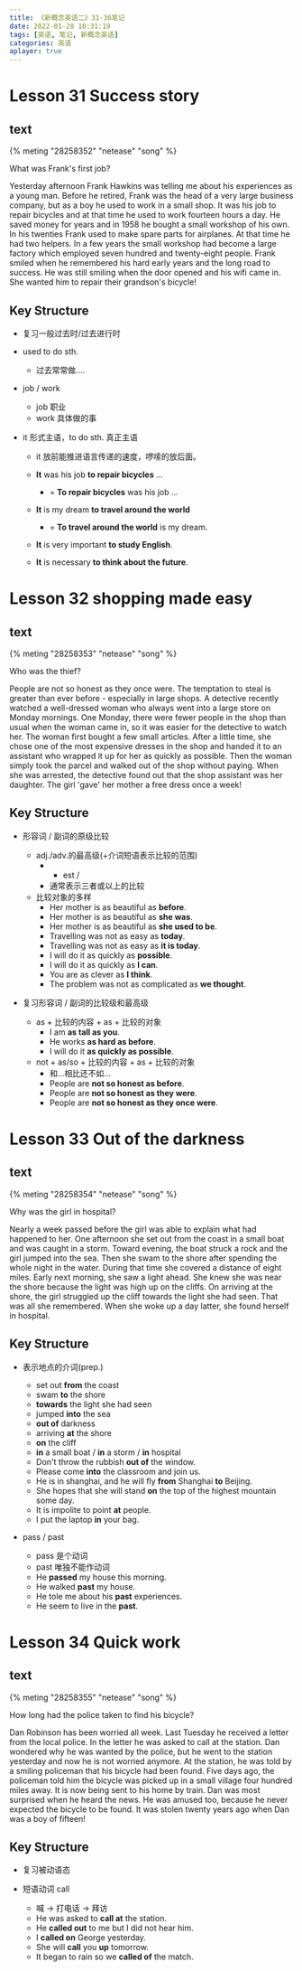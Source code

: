 ```yaml
---
title: 《新概念英语二》31-36笔记
date: 2022-01-28 10:31:19
tags: [英语, 笔记, 新概念英语]
categories: 英语
aplayer: true
---
```


# Lesson 31 Success story

## text
{% meting "28258352" "netease" "song" %}

What was Frank's first job?

Yesterday afternoon Frank Hawkins was telling me about his experiences as a young man. Before he retired, Frank was the head of a very large business company, but as a boy he used to work in a small shop. It was his job to repair bicycles and at that time he used to work fourteen hours a day. He saved money for years and in 1958 he bought a small workshop of his own. In his twenties Frank used to make spare parts for airplanes. At that time he had two helpers. In a few years the small workshop had become a large factory which employed seven hundred and twenty-eight people. Frank smiled when he remembered his hard early years and the long road to success. He was still smiling when the door opened and his wifi came in. She wanted him to repair their grandson's bicycle!

## Key Structure

- 复习一般过去时/过去进行时

- used to do sth.
    - 过去常常做....

- job / work
    - job 职业
    - work 具体做的事

- it 形式主语，to do sth. 真正主语
    - it 放前能推进语言传递的速度，啰嗦的放后面。
    - __It__ was his job __to repair bicycles__ ...
        - = __To repair bicycles__ was his job ...

    - __It__ is my dream __to travel around the world__
        - = __To travel around the world__ is my dream.

    - __It__ is very important __to study English__.

    - __It__ is necessary __to think about the future__.

# Lesson 32 shopping made easy

## text
{% meting "28258353" "netease" "song" %}

Who was the thief?

People are not so honest as they once were. The temptation to steal is greater than ever before - especially in large shops. A detective recently watched a well-dressed woman who always went into a large store on Monday mornings. One Monday, there were fewer people in the shop than usual when the woman came in, so it was easier for the detective to watch her. The woman first bought a few small articles. After a little time, she chose one of the most expensive dresses in the shop and handed it to an assistant who wrapped it up for her as quickly as possible. Then the woman simply took the parcel and walked out of the shop without paying. When she was arrested, the detective found out that the shop assistant was her daughter. The girl 'gave' her mother a free dress once a week!

## Key Structure

- 形容词 / 副词的原级比较
    - adj./adv.的最高级(+介词短语表示比较的范围)
        - + est / 
        - 通常表示三者或以上的比较
    - 比较对象的多样
        - Her mother is as beautiful as __before__.
        - Her mother is as beautiful as __she was__.
        - Her mother is as beautiful as __she used to be__.
        - Travelling was not as easy as __today__.
        - Travelling was not as easy as __it is today__.
        - I will do it as quickly as __possible__.
        - I will do it as quickly as __I can__.
        - You are as clever as __I think__.
        - The problem was not as complicated as __we thought__.

- 复习形容词 / 副词的比较级和最高级
    - as + 比较的内容 + as + 比较的对象
        - I am __as tall as you__.
        - He works __as hard as before__.
        - I will do it __as quickly as possible__.
    - not + as/so +  比较的内容 + as + 比较的对象
        - 和...相比还不如...
        - People are __not so honest as before__.
        - People are __not so honest as they were__.
        - People are __not so honest as they once were__.

# Lesson 33 Out of the darkness

## text
{% meting "28258354" "netease" "song" %}

Why was the girl in hospital?

Nearly a week passed before the girl was able to explain what had happened to her. One afternoon she set out from the coast in a small boat and was caught in a storm. Toward evening, the boat struck a rock and the girl jumped into the sea. Then she swam to the shore after spending the whole night in the water. During that time she covered a distance of eight miles. Early next morning, she saw a light ahead. She knew she was near the shore because the light was high up on the cliffs. On arriving at the shore, the girl struggled up the cliff towards the light she had seen. That was all she remembered. When she woke up a day latter, she found herself in hospital.

## Key Structure

- 表示地点的介词(prep.)
    - set out __from__ the coast
    - swam __to__ the shore
    - __towards__ the light she had seen
    - jumped __into__  the sea
    - __out of__ darkness
    - arriving __at__ the shore
    - __on__ the cliff
    - __in__ a small boat / __in__ a storm / __in__ hospital
    - Don't throw the rubbish __out of__ the window.
    - Please come __into__ the classroom and join us.
    - He is in shanghai, and he will fly __from__ Shanghai __to__ Beijing.
    - She hopes that she will stand __on__ the top of the highest mountain some day.
    - It is impolite to point __at__ people.
    - I put the laptop __in__ your bag.

- pass / past
    - pass 是个动词
    - past 唯独不能作动词
    - He __passed__ my house this morning.
    - He walked __past__ my house.
    - He tole me about his __past__ experiences.
    - He seem to live in the __past__.


# Lesson 34 Quick work 

## text
{% meting "28258355" "netease" "song" %}

How long had the police taken to find his bicycle?

Dan Robinson has been worried all week. Last Tuesday he received a letter from the local police. In the letter he was asked to call at the station. Dan wondered why he was wanted by the police, but he went to the station yesterday and now he is not worried anymore. At the station, he was told by a smiling policeman that his bicycle had been found. Five days ago, the policeman told him the bicycle was picked up in a small village four hundred miles away. It is now being sent to his home by train. Dan was most surprised when he heard the news. He was amused too, because he never expected the bicycle to be found. It was stolen twenty years ago when Dan was a boy of fifteen!

## Key Structure

- 复习被动语态

- 短语动词 call
    - 喊 -> 打电话 -> 拜访
    - He was asked to __call at__ the station.
    - He __called out__ to me but I did not hear him.
    - I __called on__ George yesterday.
    - She will __call__ you __up__ tomorrow.
    - It began to rain so we __called of__ the match.


